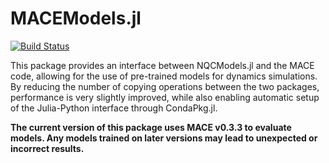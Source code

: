# MACEModels.jl

[![Build Status](https://github.com/alexsp32/MACEModel.jl/actions/workflows/CI.yml/badge.svg?branch=main)](https://github.com/alexsp32/MACEModel.jl/actions/workflows/CI.yml?query=branch%3Amain)

This package provides an interface between NQCModels.jl and the MACE code, allowing for the use of pre-trained models for dynamics simulations. By reducing the number of copying operations between the two packages, performance is very slightly improved, while also enabling automatic setup of the Julia-Python interface through CondaPkg.jl. 

**The current version of this package uses MACE v0.3.3 to evaluate models. Any models trained on later versions may lead to unexpected or incorrect results.**


